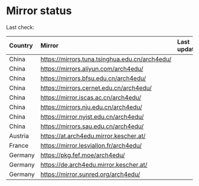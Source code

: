 <script src="./time.js"></script>
# Mirror status
Last check: <script type="text/javascript">localize(1737365008.9107342);</script>

|Country|Mirror|Last update|
|:------|:-----|:----------|
|China|https://mirrors.tuna.tsinghua.edu.cn/arch4edu/|<script type="text/javascript">localize(1737311805);</script>|
|China|https://mirrors.aliyun.com/arch4edu/|<script type="text/javascript">localize(1737311805);</script>|
|China|https://mirrors.bfsu.edu.cn/arch4edu/|<script type="text/javascript">localize(1737311805);</script>|
|China|https://mirrors.cernet.edu.cn/arch4edu/|<script type="text/javascript">localize(1737311805);</script>|
|China|https://mirror.iscas.ac.cn/arch4edu/|<script type="text/javascript">localize(1737311805);</script>|
|China|https://mirrors.nju.edu.cn/arch4edu/|<script type="text/javascript">localize(1737268610);</script>|
|China|https://mirror.nyist.edu.cn/arch4edu/|<script type="text/javascript">localize(1737311805);</script>|
|China|https://mirrors.sau.edu.cn/arch4edu/|<script type="text/javascript">localize(1731653531);</script>|
|Austria|https://at.arch4edu.mirror.kescher.at/|<script type="text/javascript">localize(1737311805);</script>|
|France|https://mirror.lesviallon.fr/arch4edu/|<script type="text/javascript">localize(1737311805);</script>|
|Germany|https://pkg.fef.moe/arch4edu/|<script type="text/javascript">localize(1737311805);</script>|
|Germany|https://de.arch4edu.mirror.kescher.at/|<script type="text/javascript">localize(1737311805);</script>|
|Germany|https://mirror.sunred.org/arch4edu/|<script type="text/javascript">localize(1737311805);</script>|

<script src="./tablefilter/tablefilter.js"></script>
<script src="./table.js"></script>